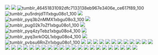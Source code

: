 
![](https://64.media.tumblr.com/69a5fb9762fd7f7f6855cd0db6505abb/68aa877d24820849-6a/s100x200/91b845695774f5c70c10711a300496b429cb11e1.pnj)
![](https://files.catbox.moe/v7udzu.png)
![tumblr_46451831092dfc7133138eb967e3406e_ce617f89_100](https://github.com/rainbowcircus/rainbowcircus/assets/116705019/fb4a405c-8c44-4440-9535-ecc8f1c33dd3)
![tumblr_pu5rdnjdTI1xbgu08o1_100](https://github.com/rainbowcircus/rainbowcircus/assets/116705019/cc627b08-f5d3-4b4b-8622-652dc7b2c2c0)
![](https://external-media.spacehey.net/media/s_L5HuSufaXfriSU299-Su0bmm9zMDd1vDZCTc4vz-Vw=/https://64.media.tumblr.com/fcd999b300b99ac02bd35cbbec8af3a7/9ce9bcb1e97a6663-8d/s100x200/c28502708aa6354a225203da62627e2cb0d6cc81.gifv)
![tumblr_pyq3b2nMMX1xbgu08o3_100](https://github.com/rainbowcircus/rainbowcircus/assets/116705019/b8109b89-2c03-42ee-bc78-28b93d49efc7)
![](https://external-media.spacehey.net/media/sXE2dpjR5JZqlvEklo2tviKfstk-LK0Bnr9Elhq-qhO8=/https://y2k.neocities.org/stamps/tuxedosam.png)
![tumblr_pug02k7oZf1xbgu08o1_100](https://github.com/rainbowcircus/rainbowcircus/assets/116705019/d34501e5-706f-414c-be4a-ac7cfec198e9)
![](https://external-media.spacehey.net/media/sJeGdbN84qjpOW3GV2YXjqm1tX0BuP3X5ua0Y7ynAOmc=/https://files.catbox.moe/pl2p2z.png)
![tumblr_pyq4zyTebz1xbgu08o4_100](https://github.com/rainbowcircus/rainbowcircus/assets/116705019/f0b01571-03b2-4d14-9a3c-3dbecb9856e8)
![](https://external-media.spacehey.net/media/s82U9KjG2wtRI-T157lTVGySkGzhbXYfCWeBwz1WOlhQ=/https://supplies.ju.mp/assets/images/gallery01/19b03352_original.gif?v=9163b103)
![tumblr_pyq3xrkOQL1xbgu08o4_100](https://github.com/rainbowcircus/rainbowcircus/assets/116705019/e50afba6-9872-423d-bbfd-a03cc16ff10d)
![](https://external-media.spacehey.net/media/sXXUhb_h6o0j49P2Ppp812_g0Rj_R2f3QtfmbWFHcl6g=/https://y2k.neocities.org/stamps/tumblr_inline_pe6lw0vkoA1v11djx_1280.gif)
![tumblr_pvbsu6RnZn1xbgu08o1_100](https://github.com/rainbowcircus/rainbowcircus/assets/116705019/b7f46b0e-b7c8-4d82-967b-97ac01744e86)
![](https://external-media.spacehey.net/media/sQOdE_HDOqYy3o02jfCVkoA79kXkGH4r8poJZH9Sp3Qw=/https://supplies.ju.mp/assets/images/gallery02/b3829f51_original.png?v=9163b103)
![](https://external-media.spacehey.net/media/sGmlWPEXEl_OfmfC31ooU7EXzvEuEMUhMgN6kUJaGtt4=/https://64.media.tumblr.com/ac55b1666a01b9faacbb7913d63e11de/014230e4e29353bf-50/s100x200/7dd33505f2f7948d3ef0007da54ec6f5388e7d9b.png)
![](https://64.media.tumblr.com/50c5313b0cca6bfe72c910ea730d2752/420753dc8f2f56fe-22/s100x200/c658835ad9278e71446e40d47ea0338e7fbca708.pnj)
![](https://external-media.spacehey.net/media/sHQyW7vodYL-f4tNqMe36YPCUQhOcxx-OjXgxpYSM1jo=/https://supplies.ju.mp/assets/images/gallery02/1c2e8e75_original.gif?v=9163b103)
![](https://files.catbox.moe/4c4mek.jpg)
![](https://files.catbox.moe/7g7yx4.png)
![](https://64.media.tumblr.com/1c81dc12e26251e175f88216c476c09d/f16ec49f76e0b687-dc/s100x200/7efe8c19888518b957c67dc6a0437c1053c67815.pnj)
![](https://files.catbox.moe/2gjv3n.png)
![](https://64.media.tumblr.com/69a9a3f88d805230329650cd66dae4ed/68aa877d24820849-c5/s100x200/ea98df11018447ef7b299485a9caf0c00710db05.pnj)
![](https://files.catbox.moe/trcm6d.png)
![](https://64.media.tumblr.com/a4212133b21b1971eb0ab026213441c3/799706bd2b4c6bad-54/s100x200/10fcb322fccdc19617474fdde2145289682a6e67.jpg)
![](https://64.media.tumblr.com/0107ab7886fb5b00797c8b9b501ca073/tumblr_px6o34KUVY1xbgu08o1_100.png)
![](https://files.catbox.moe/7wkkc3.png)
![](https://64.media.tumblr.com/ccff046e83e0d19ad092ab0149de5607/2ff157bba09d29e3-13/s100x200/6783b6481aa4f07fcab62d86ee6395f0bbe0db4e.gifv)
![](https://files.catbox.moe/a0q4e7.png)
![](https://files.catbox.moe/nsayt9.png)
![](https://external-media.spacehey.net/media/stXB6wwNa_yRfOq1tl8w5xYpEVT3LCPnfZc7uZ3CdYtM=/https://files.catbox.moe/785d2g.png)
![](https://files.catbox.moe/2mvqaz.png)
![](https://64.media.tumblr.com/0c0732da28e34d7310ab30343e821a08/60c5ad8adf4aa63e-ee/s100x200/b9f84e80e3e457881a74ea4d78a360cf737e20c3.pnj)
![](https://64.media.tumblr.com/eed55f4ffef6061854abe0ebb6c7b80d/tumblr_py0nesgKpD1xbgu08o5_100.png)
![](https://64.media.tumblr.com/460a4469c828387d346e21ca0b04847d/68aa877d24820849-4c/s100x200/b1813d980c93af4ce0b2db66988836024594812b.jpg)
![](https://64.media.tumblr.com/cb88820461683dc282f18f6cd8a6e968/f1413ef45abf2485-ed/s100x200/76a5bfc9b70bc7dc079a36d335061b316d00b83f.gifv)
![](https://files.catbox.moe/s7h49i.png)
![](https://64.media.tumblr.com/6b52627c0d7acccf72d822cd3845a713/884eea48d188fc7b-a5/s100x200/bb4b521bcf7577b88a08ab88d5dc9f41514d3cb2.pnj)
![](https://64.media.tumblr.com/734d1597f66d9b67cc73211b1ab55074/tumblr_pcow1rndNU1xbgu08o8_r1_100.gifv)
![](https://external-media.spacehey.net/media/swi7NkLlvlF7I0TTep91ZBa0x8cvPDKdZPDEevkjOA6M=/https://files.catbox.moe/neas8c.png)
![](https://64.media.tumblr.com/5da6a311c20f87c4feda99a2a14b4a66/7634c656f9983794-a7/s100x200/b8344a8d0e19d4329b72df61afd6714a16354715.pnj)
![](https://64.media.tumblr.com/5525f21dbfa0811303790bb706f76779/8eec69281334db13-88/s100x200/7a539d266ac5f2f7fcfd563161fb329719c31f5a.pnj)
![](https://files.catbox.moe/9airjd.png)
![](https://64.media.tumblr.com/6f22f92119e82baa84bf223fdf3d845b/7634c656f9983794-cd/s100x200/071dd9cc5330c4bbbde2ac21cd298b603421a340.pnj)
![](https://64.media.tumblr.com/1ad57df4126057583e27ebe96c88e4f0/2be3d7b7e3b8925d-13/s100x200/b779157e2601bb2833a8080a10cffa6db497043e.pnj)
![](https://64.media.tumblr.com/7667dedd92ff7a51ec79e07b5a20e07b/bfaaeb60d3ffc0b4-87/s100x200/ee723c065134ffd71a19611995aae3a0de9cb46d.pnj)
![](https://files.catbox.moe/lbysw1.png)
![](https://64.media.tumblr.com/9245a15dad34f3b6bd5179908407ec73/e16d9c3fd8438e13-af/s100x200/ccf910778204ed13b524dc4db741a009fb08e47c.jpg)
